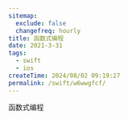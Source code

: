 ```yaml
---
sitemap:
  exclude: false
  changefreq: hourly
title: 函数式编程
date: 2021-3-31
tags:
  - swift
  - ios
createTime: 2024/08/02 09:19:27
permalink: /swift/w6wwgfcf/
---
```


函数式编程

